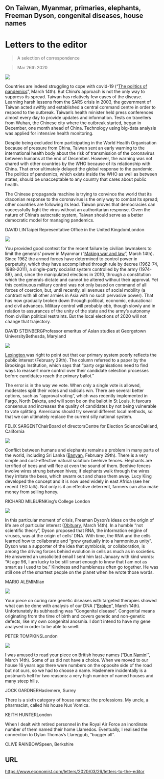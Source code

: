 ## On Taiwan, Myanmar, primaries, elephants, Freeman Dyson, congenital diseases, house names

# Letters to the editor

> A selection of correspondence

> Mar 26th 2020



![](./images/20200314_LDD001_0.jpg)

Countries are indeed struggling to cope with covid-19 (“[The politics of pandemics](https://www.economist.com//leaders/2020/03/12/the-politics-of-pandemics)”, March 14th). But China’s approach is not the only way to suppress its spread. Taiwan has relatively few cases of the disease. Learning harsh lessons from the SARS crisis in 2003, the government of Taiwan acted swiftly and established a central command centre in order to respond to the outbreak. Taiwan’s health minister held press conferences almost every day to provide updates and information. Tests on travellers from Wuhan, the Chinese city where the outbreak started, began in December, one month ahead of China. Technology using big-data analysis was applied for intensive health monitoring.

Despite being excluded from participating in the World Health Organisation because of pressure from China, Taiwan sent an early warning to the international health body about the risk of transmission of the coronavirus between humans at the end of December. However, the warning was not shared with other countries by the WHO because of its relationship with China. That error ultimately delayed the global response to the pandemic. The politics of pandemics, which exists inside the WHO as well as between states, should be unacceptable to any country that cares about public health.

The Chinese propaganda machine is trying to convince the world that its draconian response to the coronavirus is the only way to combat its spread; other countries are following its lead. Taiwan proves that democracies can successfully fight the virus without an authoritarian response. Given the nature of China’s autocratic system, Taiwan should serve as a better democratic model for managing pandemics.

DAVID LINTaipei Representative Office in the United KingdomLondon



![](./images/20200314_ASP003.jpg)

You provided good context for the recent failure by civilian lawmakers to limit the generals’ power in Myanmar (“[Making war and law](https://www.economist.com//asia/2020/03/12/myanmars-army-blocks-constitutional-reforms)”, March 14th). Since 1962 the armed forces have determined to control power in perpetuity, which they have accomplished through rule by decree (1962-74, 1988-2011), a single-party socialist system controlled by the army (1974-88), and, since the manipulated elections in 2010, through a constitution which the generals dictate and cannot be altered without their approval. Yet this continuous military control was not only based on command of all forces of coercion, but, until recently, all avenues of social mobility (a contrast with all other armies in Asia with no such pervasive power). That has now gradually broken down through political, economic, educational and civil advances. Military control will probably ebb, though slowly and in relation to assurances of the unity of the state and the army’s autonomy from civilian political restraints. But the local elections of 2020 will not change that trajectory.

DAVID STEINBERGProfessor emeritus of Asian studies at Georgetown UniversityBethesda, Maryland



![](./images/20200229_USD000.jpg)

[Lexington ](https://www.economist.com//united-states/2020/02/29/the-primary-problem)was right to point out that our primary system poorly reflects the public interest (February 29th). The column referred to a paper by the Brookings Institution, which says that “party organisations need to find ways to reassert more control over their candidate selection processes before candidates reach the primary ballot.”

The error is in the way we vote. When only a single vote is allowed, moderates split their votes and radicals win. There are several better options, such as “approval voting”, which was recently implemented in Fargo, North Dakota, and will soon be on the ballot in St Louis. It favours consensus and increases the quality of candidates by not being vulnerable to vote splitting. Americans should try several different local methods, so that we can ultimately replace the current silly national system.

FELIX SARGENTChairBoard of directorsCentre for Election ScienceOakland, California



![](./images/20200229_ASD001.jpg)

Conflict between humans and elephants remains a problem in many parts of the world, including Sri Lanka ([Banyan](https://www.economist.com//asia/2020/02/27/of-all-sri-lankas-conflicts-the-one-with-elephants-is-the-oldest), February 29th). There is a very simple and cost-effective natural solution: beehive fences. Elephants are terrified of bees and will flee at even the sound of them. Beehive fences involve wires strung between hives; if elephants walk through the wires they irritate the bees, which swarm out and chase them away. Lucy King developed the concept and it is now used widely in east Africa (see her recent TED talk). Not only is it an effective deterrent, farmers can also make money from selling honey.

RICHARD MILBURNKing’s College London



![](./images/20200314_OBP001.jpg)

In this particular moment of crisis, Freeman Dyson’s ideas on the origin of life are of particular interest ([Obituary](https://www.economist.com//obituary/2020/03/12/freeman-dyson-died-on-february-28th), March 14th). In a humble “not scientific theory”, Dyson proposed that RNA, the information engine of viruses, was at the origin of cells’ DNA. With time, the RNA and the cells learned how to collaborate and “grew gradually into a harmonious unity”. Dyson was a supporter of the idea that symbiosis, or collaboration, is among the driving forces behind evolution in cells as much as in societies. He answered an unsolicited email I sent him last January with kind words: “At age 96, I am lucky to be still smart enough to know that I am not as smart as I used to be.” Kindness and humbleness often go together. He was still one of the smartest people on the planet when he wrote those words.

MARIO ALEMIMilan



![](./images/20200314_TQD004.jpg)

Your piece on curing rare genetic diseases with targeted therapies showed what can be done with analysis of our DNA (“[Broken](https://www.economist.com//technology-quarterly/2020/03/12/congenital-diseases-reveal-a-lot-about-human-biology)”, March 14th). Unfortunately its subheading was “Congenital disease”. Congenital means originating from the time of birth and covers genetic and non-genetic defects, like my own congenital anosmia. I don’t intend to have my gene analysed in order to be able to smell.

PETER TOMPKINSLondon



![](./images/20200314_BRD002.jpg)

I was amused to read your piece on British house names (“[Dun Namin](https://www.economist.com//britain/2020/03/12/why-britons-house-names-reflect-their-class-anxieties)’”, March 14th). Some of us did not have a choice. When we moved to our house 16 years ago there were numbers on the opposite side of the road but not ours, so we had to choose a name. Haslemere incidentally is a postman’s hell for two reasons: a very high number of named houses and many steep hills.

JOCK GARDNERHaslemere, Surrey

There is a sixth category of house names: the professions. My uncle, a pharmacist, called his house Nux Vomica.

KEITH HUNTERLondon

When I dealt with retired personnel in the Royal Air Force an inordinate number of them named their home Llamedos. Eventually, I realised the connection to Dylan Thomas’s Llareggub, “bugger all”.

CLIVE RAINBOWSpeen, Berkshire

## URL

https://www.economist.com/letters/2020/03/26/letters-to-the-editor

